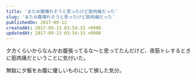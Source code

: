 ```yaml
---
title: 'またお腹壊れそうと思ったけど筋肉痛だった'
slug: 'またお腹壊れそうと思ったけど筋肉痛だった'
publishedOn: 2017-09-12
createdAt: 2017-09-13 03:54:33 +0900
updatedAt: 2017-09-13 03:54:33 +0900
---
```

夕方くらいからなんかお腹張ってるな〜と思ってたんだけど、夜筋トレするときに筋肉痛だということに気付いた。

無駄に夕飯をお腹に優しいものにして損した気分。
